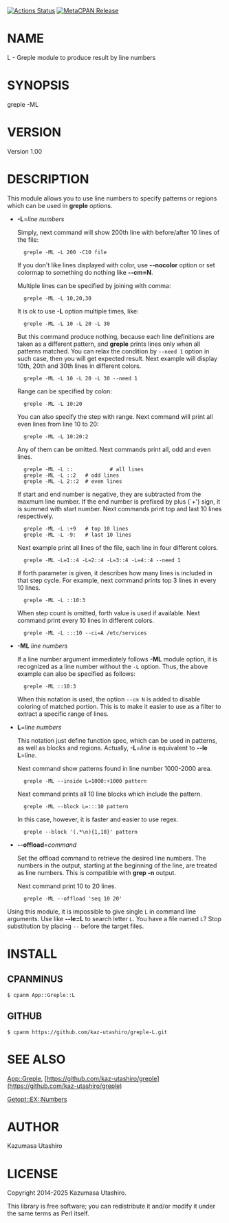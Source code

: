 [![Actions Status](https://github.com/kaz-utashiro/greple-L/workflows/test/badge.svg)](https://github.com/kaz-utashiro/greple-L/actions) [![MetaCPAN Release](https://badge.fury.io/pl/App-Greple-L.svg)](https://metacpan.org/release/App-Greple-L)
# NAME

L - Greple module to produce result by line numbers

# SYNOPSIS

greple -ML

# VERSION

Version 1.00

# DESCRIPTION

This module allows you to use line numbers to specify patterns or
regions which can be used in **greple** options.

- **-L**=_line numbers_

    Simply, next command will show 200th line with before/after 10 lines
    of the file:

        greple -ML -L 200 -C10 file

    If you don't like lines displayed with color, use **--nocolor** option
    or set colormap to something do nothing like **--cm=N**.

    Multiple lines can be specified by joining with comma:

        greple -ML -L 10,20,30

    It is ok to use **-L** option multiple times, like:

        greple -ML -L 10 -L 20 -L 30

    But this command produce nothing, because each line definitions are
    taken as a different pattern, and **greple** prints lines only when all
    patterns matched.  You can relax the condition by `--need 1` option
    in such case, then you will get expected result.  Next example will
    display 10th, 20th and 30th lines in different colors.

        greple -ML -L 10 -L 20 -L 30 --need 1

    Range can be specified by colon:

        greple -ML -L 10:20

    You can also specify the step with range.  Next command will print
    all even lines from line 10 to 20:

        greple -ML -L 10:20:2

    Any of them can be omitted.  Next commands print all, odd and even
    lines.

        greple -ML -L ::            # all lines
        greple -ML -L ::2   # odd lines
        greple -ML -L 2::2  # even lines

    If start and end number is negative, they are subtracted from the
    maxmum line number.  If the end number is prefixed by plus (\`+') sign,
    it is summed with start number.  Next commands print top and last 10
    lines respectively.

        greple -ML -L :+9   # top 10 lines
        greple -ML -L -9:   # last 10 lines

    Next example print all lines of the file, each line in four different
    colors.

        greple -ML -L=1::4 -L=2::4 -L=3::4 -L=4::4 --need 1

    If forth parameter is given, it describes how many lines is included
    in that step cycle.  For example, next command prints top 3 lines in
    every 10 lines.

        greple -ML -L ::10:3

    When step count is omitted, forth value is used if available.  Next
    command print every 10 lines in different colors.

        greple -ML -L :::10 --ci=A /etc/services

- **-ML** _line numbers_

    If a line number argument immediately follows **-ML** module option,
    it is recognized as a line number without the `-L` option. Thus, the
    above example can also be specified as follows:

        greple -ML ::10:3

    When this notation is used, the option `--cm N` is added to disable
    coloring of matched portion.  This is to make it easier to use as a
    filter to extract a specific range of lines.

- **L**=_line numbers_

    This notation just define function spec, which can be used in
    patterns, as well as blocks and regions.  Actually, **-L**=_line_ is
    equivalent to **--le** **L**=_line_.

    Next command show patterns found in line number 1000-2000 area.

        greple -ML --inside L=1000:+1000 pattern

    Next command prints all 10 line blocks which include the pattern.

        greple -ML --block L=:::10 pattern

    In this case, however, it is faster and easier to use regex.

        greple --block '(.*\n){1,10}' pattern

- **--offload**=_command_

    Set the offload command to retrieve the desired line numbers. The
    numbers in the output, starting at the beginning of the line, are
    treated as line numbers.  This is compatible with **grep -n** output.

    Next command print 10 to 20 lines.

        greple -ML --offload 'seq 10 20'

Using this module, it is impossible to give single `L` in command
line arguments.  Use like **--le=L** to search letter `L`.  You have a
file named `L`?  Stop substitution by placing `--` before the target
files.

# INSTALL

## CPANMINUS

    $ cpanm App::Greple::L

## GITHUB

    $ cpanm https://github.com/kaz-utashiro/greple-L.git

# SEE ALSO

[App::Greple](https://metacpan.org/pod/App%3A%3AGreple), [https://github.com/kaz-utashiro/greple](https://github.com/kaz-utashiro/greple)

[Getopt::EX::Numbers](https://metacpan.org/pod/Getopt%3A%3AEX%3A%3ANumbers)

# AUTHOR

Kazumasa Utashiro

# LICENSE

Copyright 2014-2025 Kazumasa Utashiro.

This library is free software; you can redistribute it and/or modify
it under the same terms as Perl itself.
